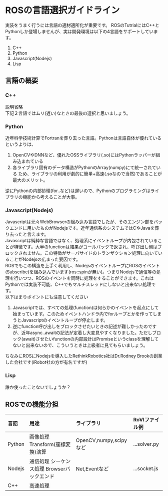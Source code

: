 # ROSの言語選択ガイドライン

実装をうまく行うには言語の適材適所化が重要です。
ROSのTutrialにはC++とPythonしか登場しませんが、実は開発環境は以下の4言語をサポートしています。

1. C++
2. Python
3. Javascript(Nodejs)
4. Lisp

## 言語の概要


### C++  
説明省略  
下記２言語ではムリ(遅い)なときの最後の選択と思いましょう。

### Python  
近年科学技術計算でFortranを葬り去った言語。Pythonは言語自体が優れているというよりは、
1. OpenCVやDNNなど、優れたOSSライブラリ(.so)にはPythonラッパーが組み込まれている
2. 各ライブラリ固有のデータ構造がPythonのArray(numpy)にて統一されている
ため、ライブラリの利用が劇的に簡単+高速(.soなので当然)であることが最大のメリット。  

逆にPythonの内部処理(for..など)は遅いので、Pythonのプログラミングはライブラリの機能から考えることが大事。

### Javascript(Nodejs)  
Javascriptは元々WebBrowserの組み込み言語でしたが、そのエンジン部をバックエンドに用いたものがNodejsです。近年通信系のシステムではCやJavaを葬り去ったと言えます。  
Javascriptは純粋な言語ではなく、処理系にイベントループが内包されていることが特徴です。大半のfunctionは結果がコールバックで返され、呼び出し側はブロックされません。この特徴がサーバサイドのトランザクション処理に向いていることがNodejsの広まった要因です。  
ROSでもこの構造を上手く利用し、NodejsのイベントループにROSのイベント(Subscribe)を組み込んでいます(ros::spinが無い)。つまりNodejsで通信等の処理を行いつつ、ROSのイベントを同時に処理をすることができます。これはPythonでは実装不可能、C++でもマルチスレッドにしないと出来ない処理です。  
以下はまりポイントにも注意してください
1. Javascriptでは、すべての処理(function)は何らかのイベントを起点にして始まっています。このためイベントハンドラ内でforループとかを作ってしまうとJavascriptのイベントループが停止します。  
2. 逆にfunction呼び出しをブロックさせたいときの記述が難しかったのですが、近年async..awaitの記法が定着し大変見やすくなりました。ただしブロック(await)させたいfunctionの内部設計はPromiseというclassを理解してないと出来ないので、こういうときは上級者に見てもらいましょう。

ちなみにROSにNodejsを導入したRethinkRobotics社はDr.Rodney Brookの創業した会社です(iRobot社の方が有名ですが)

### Lisp
誰か使ったことないでしょうか？

## ROSでの機能分担

|言語|用途|ライブラリ|RoVIファイル例|
|:----|:----|:----|:----|
|Python|画像処理  Transform(座標変換)演算|OpenCV,numpy,scipyなど|...solver.py|
|Nodejs|通信処理  シーケンス処理  Browserバックエンド|Net,Eventなど|...socket.js|
|C++|高速処理| | |
